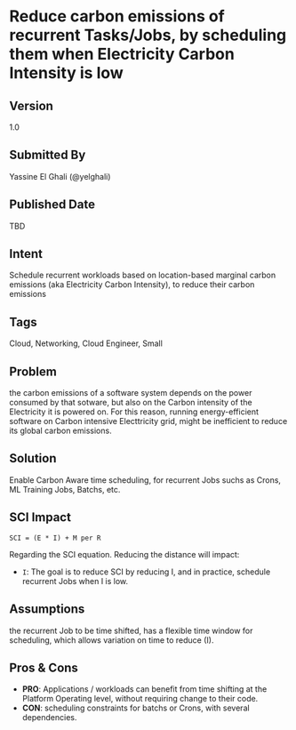 # Reduce carbon emissions of recurrent Tasks/Jobs, by scheduling them when Electricity Carbon Intensity is low
## Version
1.0

## Submitted By
Yassine El Ghali (@yelghali)

## Published Date
TBD

## Intent
Schedule recurrent workloads based on location-based marginal carbon emissions (aka Electricity Carbon Intensity), to reduce  their carbon emissions

## Tags
Cloud, Networking, Cloud Engineer, Small

## Problem
the carbon emissions of a software system depends on the power consumed by that sotware, but also on the Carbon intensity of the Electricity it is powered on. For this reason, running energy-efficient software on Carbon intensive Electtricity grid, might be inefficient to reduce its global carbon emissions. 

## Solution
Enable Carbon Aware time scheduling, for recurrent Jobs suchs as Crons, ML Training Jobs, Batchs, etc.

## SCI Impact
`SCI = (E * I) + M per R`

Regarding the SCI equation. Reducing the distance will impact:

- `I`: The goal is to reduce SCI by reducing I, and in practice, schedule recurrent Jobs when I is low.


## Assumptions
the recurrent Job to be time shifted, has a flexible time window for scheduling, which allows variation on time to reduce (I). 

## Pros & Cons
- **PRO**: Applications / workloads can benefit from time shifting at the Platform Operating level, without requiring change to their code.
- **CON**: scheduling constraints for batchs or Crons, with several dependencies. 
